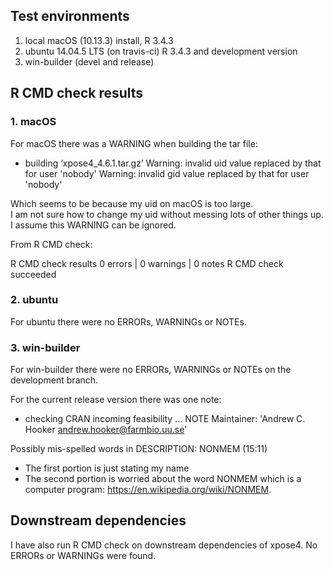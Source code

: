 ## Test environments
1. local macOS (10.13.3) install, R 3.4.3
2. ubuntu 14.04.5 LTS (on travis-ci) R 3.4.3 and development version
3. win-builder (devel and release)

## R CMD check results

### 1. macOS
For macOS there was a WARNING when building the tar file:

* building ‘xpose4_4.6.1.tar.gz’ 
Warning: invalid uid value replaced by that for user 'nobody'
Warning: invalid gid value replaced by that for user 'nobody'

Which seems to be because my uid on macOS is too large.  
I am not sure how to change my uid without messing lots of other things up.
I assume this WARNING can be ignored.

From R CMD check:

R CMD check results
0 errors | 0 warnings | 0 notes
R CMD check succeeded

### 2. ubuntu
For ubuntu there were no ERRORs, WARNINGs or NOTEs.

### 3. win-builder
For win-builder there were no ERRORs, WARNINGs or NOTEs on the 
development branch.

For the current release version there was one note:

* checking CRAN incoming feasibility ... NOTE
Maintainer: 'Andrew C. Hooker <andrew.hooker@farmbio.uu.se>'

Possibly mis-spelled words in DESCRIPTION:
  NONMEM (15:11)

* The first portion is just stating my name
* The second portion is worried about the word NONMEM
  which is a computer program: https://en.wikipedia.org/wiki/NONMEM.

## Downstream dependencies
I have also run R CMD check on downstream dependencies of xpose4. 
No ERRORs or WARNINGs were found.
